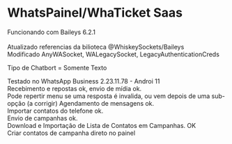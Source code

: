 # WhatsPainel/WhaTicket Saas</br>
Funcionando com Baileys 6.2.1 </br>
</br> Atualizado referencias da bilioteca @WhiskeySockets/Baileys</br>
Modificado AnyWASocket, WALegacySocket, LegacyAuthenticationCreds</br>

Tipo de Chatbort = Somente Texto <br>

Testado no WhatsApp Business 2.23.11.78 - Androi 11</br>
Recebimento e repostas ok, envio de mídia ok.</br> Pode repertir menu se uma resposta é invalida, ou vem depois de uma sub-opção (a corrigir)
Agendamento de mensagens ok.</br>
Importar contatos do telefone ok. </br>
Envio de campanhas ok. </br>
Download e Importação de Lista de Contatos em Campanhas. OK </br>
Criar contatos de campanha direto no painel </br>
